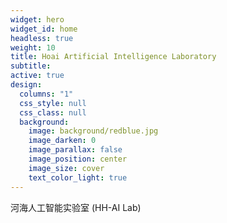 ```yaml
---
widget: hero
widget_id: home
headless: true
weight: 10
title: Hoai Artificial Intelligence Laboratory
subtitle:
active: true
design:
  columns: "1"
  css_style: null
  css_class: null
  background:
    image: background/redblue.jpg
    image_darken: 0
    image_parallax: false
    image_position: center
    image_size: cover
    text_color_light: true
---
```

河海人工智能实验室 (HH-AI Lab)
